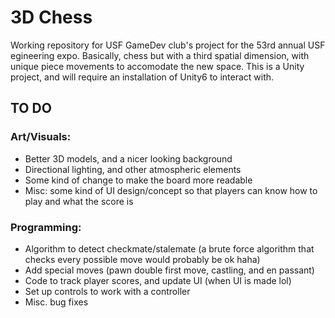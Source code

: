# 3D Chess

Working repository for USF GameDev club's project for the 53rd annual USF egineering expo. Basically, chess but with a third spatial dimension, with unique piece movements to accomodate the new space. This is a Unity project, and will require an installation of Unity6 to interact with.

## TO DO

### Art/Visuals:

- Better 3D models, and a nicer looking background
- Directional lighting, and other atmospheric elements
- Some kind of change to make the board more readable
- Misc: some kind of UI design/concept so that players can know how to play and what the score is

### Programming:

- Algorithm to detect checkmate/stalemate (a brute force algorithm that checks every possible move would probably be ok haha)
- Add special moves (pawn double first move, castling, and en passant)
- Code to track player scores, and update UI (when UI is made lol)
- Set up controls to work with a controller
- Misc. bug fixes
